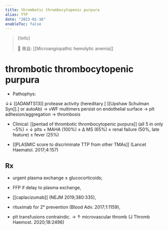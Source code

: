 ```yaml
---
title: thrombotic thrombocytopenic purpura
alias: TTP
date: "2023-01-16"
enableToc: false
---
```


> [!info]
>
> 🌱 來自: [[Microangiopathic hemolytic anemia]]

# thrombotic thrombocytopenic purpura

- Pathophys:

↓↓ [[ADAMTS13]] protease activity (hereditary [ [[Upshaw Schulman Syn]].] or autoAb) → vWF multimers persist on endothelial surface → plt adhesion/aggregation → thrombosis

- Clinical: [[pentad of thrombotic thrombocytopenic purpura]] (all 5 in only ~5%) = ↓ plts + MAHA (100%) ± Δ MS (65%) ± renal failure (50%, late feature) ± fever (25%)

- [[PLASMIC score to discriminate TTP from other TMAs]] (Lancet Haematol. 2017;4:157)

## Rx

- urgent plasma exchange ± glucocorticoids;
- FFP if delay to plasma exchange,
- [[caplacizumab]] (NEJM 2019;380:335),
- rituximab for 2° prevention (Blood Adv. 2017;1:1159),

- plt transfusions contraindic. → ↑ microvascular thromb (J Thromb Haemost. 2020;18:2496)
